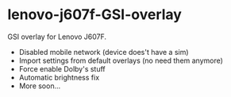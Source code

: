 # lenovo-j607f-GSI-overlay
GSI overlay for Lenovo J607F. 

* Disabled mobile network (device does't have a sim)
* Import settings from default overlays (no need them anymore)
* Force enable Dolby's stuff
* Automatic brightness fix
* More soon...
